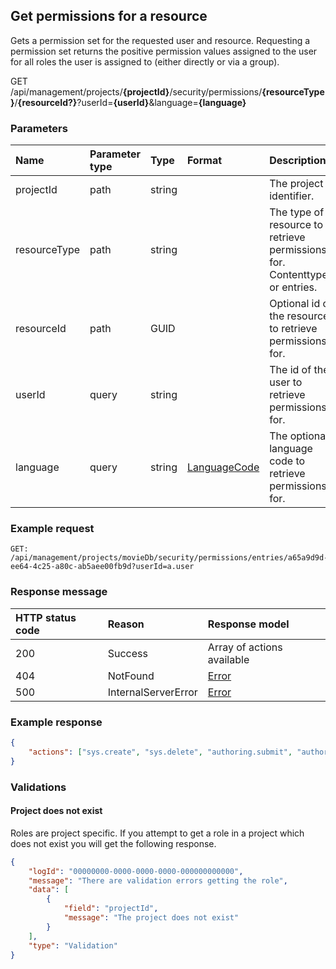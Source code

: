 ## Get permissions for a resource

Gets a permission set for the requested user and resource. Requesting a permission set returns the positive permission values assigned to the user for all roles the user is assigned to (either directly or via a group).

<span class="label label--get">GET</span> /api/management/projects/**{projectId}**/security/permissions/**{resourceType}**/**{resourceId?}**?userId=**{userId}**&language=**{language}**

### Parameters

| Name | Parameter type | Type | Format | Description |
|:-|:-|:-|:-|:-|
| projectId | path | string |  | The project identifier. |
| resourceType | path | string |  | The type of resource to retrieve permissions for. Contenttypes or entries. |
| resourceId | path | GUID | | Optional id of the resource to retrieve permissions for.  |
| userId | query | string | | The id of the user to retrieve permissions for.  |
| language | query | string | [LanguageCode](/key-concepts/localization.md) | The optional language code to retrieve permissions for.  |

### Example request

```http
GET: /api/management/projects/movieDb/security/permissions/entries/a65a9d9d-ee64-4c25-a80c-ab5aee00fb9d?userId=a.user
```

### Response message

| HTTP status code | Reason | Response model |
|:-|:-|:-|
| 200 | Success | Array of actions available |
| 404 | NotFound | [Error](/key-concepts/errors.md) |
| 500 | InternalServerError | [Error](/key-concepts/errors.md) |

### Example response

```json
{
    "actions": ["sys.create", "sys.delete", "authoring.submit", "authoring.update", "submitted.revoke"]
}
```

### Validations

#### Project does not exist

Roles are project specific. If you attempt to get a role in a project which does not exist you will get the following response. 

```json
{
    "logId": "00000000-0000-0000-0000-000000000000",
    "message": "There are validation errors getting the role",
    "data": [
        {
            "field": "projectId",
            "message": "The project does not exist"
        }
    ],
    "type": "Validation"
}
```